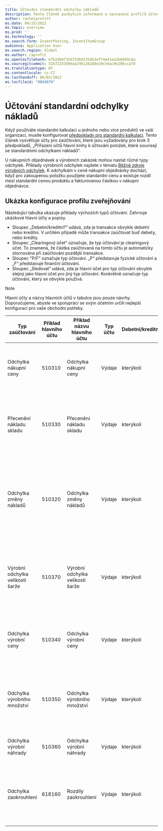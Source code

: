 ```yaml
---
title: Účtování standardní odchylky nákladů
description: Tento článek poskytuje informace o nastavení profilů účtování pro standardní kalkulaci.
author: rachelprofitt
ms.date: 04/25/2022
ms.topic: overview
ms.prod: ''
ms.technology: ''
ms.search.form: InventPosting, InventItemGroup
audience: Application User
ms.search.region: Global
ms.author: raprofit
ms.openlocfilehash: e7b2d04f32b75dbd1354b3ef74a41ea1b6469c8a
ms.sourcegitcommit: 52b7225350daa29b1263d8e29c54ac9e20bcca70
ms.translationtype: HT
ms.contentlocale: cs-CZ
ms.lasthandoff: 06/03/2022
ms.locfileid: "8894870"
---
```

# <a name="standard-cost-variance-posting"></a>Účtování standardní odchylky nákladů

Když používáte standardní kalkulaci u jednoho nebo více produktů ve vaší organizaci, musíte konfigurovat [předpoklady pro standardní kalkulaci](/supply-chain/cost-management/prerequisites-standard-costs.md). Tento článek vysvětluje účty pro zaúčtování, které jsou vyžadovány pro krok 3 předpokladů, „Přiřazení účtů hlavní knihy k účtování položek, které souvisejí se standardními odchylkami nákladů“.

U nákupních objednávek a výrobních zakázek mohou nastat různé typy odchylek. Příklady výrobních odchylek najdete v tématu [Běžné zdroje výrobních odchylek](/supply-chain/cost-management/common-sources-of-production-variances.md). K odchylkám v ceně nákupní objednávky dochází, když pro zakoupenou položku použijete standardní cenu a existuje rozdíl mezi standardní cenou produktu a fakturovanou částkou v nákupní objednávce.

## <a name="sample-posting-profile-configuration"></a>Ukázka konfigurace profilu zveřejňování

Následující tabulka ukazuje příklady výchozích typů účtování. Zahrnuje ukázkové hlavní účty a popisy.

- Sloupec „Debetní/kreditní?“ udává, zda je transakce obvykle debetní nebo kreditní. V určitém případě může transakce zaúčtovat buď debety, nebo kredity.
- Sloupec „Clearingový účet“ označuje, že typ účtování je clearingový účet. To znamená, že částka zaúčtovaná na tomto účtu je automaticky stornována při zaúčtování pozdější transakce.
- Sloupec "P/F" označuje typ účtování. „P“ představuje fyzické účtování a „F“ představuje finanční účtování.
- Sloupec „Sledovat“ udává, zda je hlavní účet pro typ účtování obvykle stejný jako hlavní účet pro jiný typ účtování. Konkrétně označuje typ účtování, který se obvykle používá.

> [!NOTE]
> Hlavní účty a názvy hlavních účtů v tabulce jsou pouze návrhy. Doporučujeme, abyste ve spolupráci se svým účetním určili nejlepší konfiguraci pro vaše obchodní potřeby.

| Typ zaúčtování | Příklad hlavního účtu | Příklad názvu hlavního účtu | Typ účtu | Debetní/kreditní? | Clearingový účet | P/F | Sledovat | Popis |
|--------------|----------------------|---------------------------|--------------|---------------|------------------|-----|--------|-------------|
| Odchylka nákupní ceny | 510310 | Odchylka nákupní ceny | Výdaje | kterýkoli | Číslo | F | Nelze použít | Tento účet se používá, když existuje rozdíl mezi nákupní cenou a standardní cenou na nákupní objednávce. |
| Přecenění nákladu skladu | 510330 | Přecenění nákladu skladu | Výdaje | kterýkoli | Číslo | F | Nelze použít | Tento účet se používá, když je aktivována nová verze kalkulace pro standardní nákladovou položku k přecenění skladových zásob. |
| Odchylka změny nákladů | 510320 | Odchylka změny nákladů | Výdaje | kterýkoli | Číslo | F | Nelze použít | Tento účet se používá, když existuje rozdíl ve standardních nákladech mezi místy nebo když je položka vrácena a dojde ke změně mezi původní standardní cenou a aktuální standardní cenou produktu. |
| Výrobní odchylka velikosti šarže | 510370 | Výrobní odchylka velikosti šarže | Výdaje | kterýkoli | Číslo | F | Nelze použít | Tento účet se používá, když existují rozdíly mezi základem výpočtu kusovníku a skutečným množstvím pro výpočet nákladů na výrobní zakázku. |
| Odchylka výrobní ceny | 510340 | Odchylka výrobní ceny | Výdaje | kterýkoli | Číslo | F | Nelze použít | Tento účet se používá, když existují cenové rozdíly mezi odhadovanými náklady a skutečnými náklady na výrobní zakázku. |
| Odchylka výrobního množství | 510350 | Odchylka výrobního množství | Výdaje | kterýkoli | Číslo | F | Nelze použít | Tento účet se používá, když existují množstevní rozdíly mezi odhadovanými náklady a skutečnými náklady na výrobní zakázku. |
| Odchylka výrobní náhrady | 510360 | Odchylka výrobní náhrady | Výdaje | kterýkoli | Číslo | F | Nelze použít | Tento účet se používá v případě neočekávané spotřeby na výrobní zakázce. |
| Odchylka zaokrouhlení | 618160 | Rozdíly zaokrouhlení | Výdaje | kterýkoli | Číslo | F | Nelze použít | Tento účet se používá, když dojde k zaokrouhlovacímu rozdílu při výpočtu výrobních nákladů ze standardních nákladů. |
